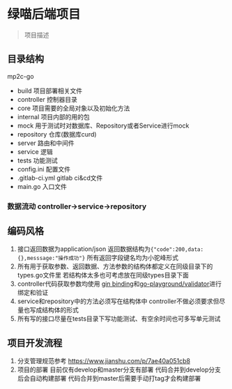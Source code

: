 # 绿喵后端项目
> 项目描述
## 目录结构
mp2c-go
- build 项目部署相关文件
- controller 控制器目录
- core 项目需要的全局对象以及初始化方法
- internal 项目内部的用的包
- mock 用于测试时对数据库、Repository或者Service进行mock
- repository 仓库(数据库curd)
- server 路由和中间件
- service  逻辑
- tests 功能测试
- config.ini 配置文件
- .gitlab-ci.yml  gitlab ci&cd文件
- main.go 入口文件
### 数据流动 controller->service->repository
## 编码风格
1. 接口返回数据为application/json  返回数据结构为`{"code":200,data:{},messsage:"操作成功"}`
所有返回字段键名均为小驼峰形式
2. 所有用于获取参数、返回数据、方法参数的结构体都定义在同级目录下的types.go文件里 若结构体太多也可考虑放在同级types目录下面
3. controller代码获取参数均使用 [gin binding](https://gin-gonic.com/zh-cn/docs/examples/multipart-urlencoded-binding/)和[go-playground/validator](https://github.com/go-playground/validator)进行绑定和验证
4. service和repository中的方法必须写在结构体中 controller不做必须要求但尽量也写成结构体的形式
5. 所有写的接口尽量在tests目录下写功能测试、有空余时间也可多写单元测试
## 项目开发流程
1. 分支管理规范参考 <https://www.jianshu.com/p/7ae40a051cb8>
2. 项目的部署 目前仅有develop和master分支有部署  代码合并到develop分支后会自动构建部署 代码合并到master后需要手动打tag才会构建部署
